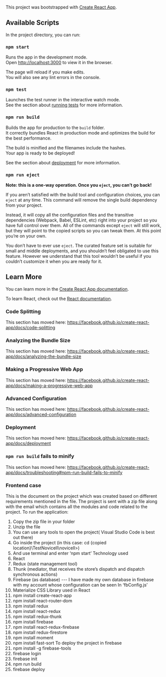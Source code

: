 This project was bootstrapped with [Create React App](https://github.com/facebook/create-react-app).

## Available Scripts

In the project directory, you can run:

### `npm start`

Runs the app in the development mode.<br />
Open [http://localhost:3000](http://localhost:3000) to view it in the browser.

The page will reload if you make edits.<br />
You will also see any lint errors in the console.

### `npm test`

Launches the test runner in the interactive watch mode.<br />
See the section about [running tests](https://facebook.github.io/create-react-app/docs/running-tests) for more information.

### `npm run build`

Builds the app for production to the `build` folder.<br />
It correctly bundles React in production mode and optimizes the build for the best performance.

The build is minified and the filenames include the hashes.<br />
Your app is ready to be deployed!

See the section about [deployment](https://facebook.github.io/create-react-app/docs/deployment) for more information.

### `npm run eject`

**Note: this is a one-way operation. Once you `eject`, you can’t go back!**

If you aren’t satisfied with the build tool and configuration choices, you can `eject` at any time. This command will remove the single build dependency from your project.

Instead, it will copy all the configuration files and the transitive dependencies (Webpack, Babel, ESLint, etc) right into your project so you have full control over them. All of the commands except `eject` will still work, but they will point to the copied scripts so you can tweak them. At this point you’re on your own.

You don’t have to ever use `eject`. The curated feature set is suitable for small and middle deployments, and you shouldn’t feel obligated to use this feature. However we understand that this tool wouldn’t be useful if you couldn’t customize it when you are ready for it.

## Learn More

You can learn more in the [Create React App documentation](https://facebook.github.io/create-react-app/docs/getting-started).

To learn React, check out the [React documentation](https://reactjs.org/).

### Code Splitting

This section has moved here: https://facebook.github.io/create-react-app/docs/code-splitting

### Analyzing the Bundle Size

This section has moved here: https://facebook.github.io/create-react-app/docs/analyzing-the-bundle-size

### Making a Progressive Web App

This section has moved here: https://facebook.github.io/create-react-app/docs/making-a-progressive-web-app

### Advanced Configuration

This section has moved here: https://facebook.github.io/create-react-app/docs/advanced-configuration

### Deployment

This section has moved here: https://facebook.github.io/create-react-app/docs/deployment

### `npm run build` fails to minify

This section has moved here: https://facebook.github.io/create-react-app/docs/troubleshooting#npm-run-build-fails-to-minify

### Frontend case

This is the document on the project which was created based on different requirements mentioned in
the file.
The project is sent with a zip file along with the email which contains all the modules and code related to
the project.
To run the application:
1) Copy the zip file in your folder
2) Unzip the file
3) You can use any tools to open the project( Visual Studio Code is best out there)
4) Go inside the project (in this case: cd {copied location}\TestNovicell\novicell>)
5) And use terminal and enter ‘npm start’
Technology used
1) React
2) Redux (state management tool)
3) Thunk (mediator, that receives the store’s dispatch and dispatch synchronous actions)
4) Firebase (as database) --- I have made my own database in firebase with my account whose
configuration can be seen In ‘fbConfig.js’
5) Materialize CSS
Library used in React
1) npm install create-react-app
2) npm install react-router-dom
3) npm install redux
4) npm install react-redux
5) npm install redux-thunk
6) npm install firebase
7) npm install react-redux-firebase
8) npm install redux-firestore
9) npm install moment
10) npm install fast-sort
To deploy the project in firebase
1) npm install -g firebase-tools
2) firebase login
3) firebase init
4) npm run build
5) firebase deploy
